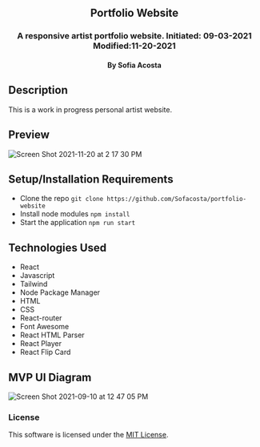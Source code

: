<div align="center">

## Portfolio Website 

</div>

<h3 align="center">A responsive artist portfolio website. Initiated: 09-03-2021 Modified:11-20-2021</h3>
<h4 align="center"> By Sofia Acosta</h4>

## Description
This is a work in progress personal artist website.

## Preview
![Screen Shot 2021-11-20 at 2 17 30 PM](https://user-images.githubusercontent.com/76922539/142740015-865e89bb-00f2-4b69-9d68-88ffdea23664.png)

## Setup/Installation Requirements
- Clone the repo `git clone https://github.com/Sofacosta/portfolio-website`
- Install node modules `npm install`
- Start the application `npm run start`

## Technologies Used

- React
- Javascript
- Tailwind
- Node Package Manager 
- HTML
- CSS
- React-router
- Font Awesome
- React HTML Parser
- React Player
- React Flip Card

## MVP UI Diagram
![Screen Shot 2021-09-10 at 12 47 05 PM](https://user-images.githubusercontent.com/76922539/132920907-dbfc4bf4-185d-403f-95bb-23cf76f3a978.png)

### License

This software is licensed under the [MIT License](https://choosealicense.com/licenses/mit/).
